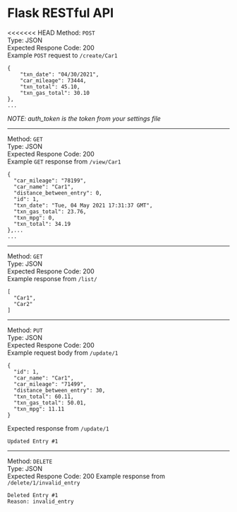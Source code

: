 # Flask RESTful API

<<<<<<< HEAD
Method:  `POST`
<br>Type: JSON
<br>Expected Respone Code: 200
<br>Example `POST` request to `/create/Car1`
```
{
    "txn_date": "04/30/2021",
    "car_mileage": 73444,
    "txn_total": 45.10,
    "txn_gas_total": 30.10
},
...
```

*NOTE: auth_token is the token from your settings file*

---
Method:  `GET`
<br>Type: JSON
<br>Expected Respone Code: 200
<br>Example `GET` response from `/view/Car1`
```
{
  "car_mileage": "78199",
  "car_name": "Car1",
  "distance_between_entry": 0,
  "id": 1,
  "txn_date": "Tue, 04 May 2021 17:31:37 GMT",
  "txn_gas_total": 23.76,
  "txn_mpg": 0,
  "txn_total": 34.19
},...
...
```
---
Method:  `GET`
<br>Type: JSON
<br>Expected Respone Code: 200
<br>Example response from `/list/`
```
[
  "Car1",
  "Car2"
]
```
---
Method:  `PUT`
<br>Type: JSON
<br>Expected Respone Code: 200
<br>Example request body from `/update/1`
```
{
  "id": 1,
  "car_name": "Car1",
  "car_mileage": "71499",
  "distance_between_entry": 30,
  "txn_total": 60.11,
  "txn_gas_total": 50.01,
  "txn_mpg": 11.11
}
```
Expected response from `/update/1`
```
Updated Entry #1
```
---
Method:  `DELETE`
<br>Type: JSON
<br>Expected Respone Code: 200
Example response from `/delete/1/invalid_entry`
```
Deleted Entry #1
Reason: invalid_entry